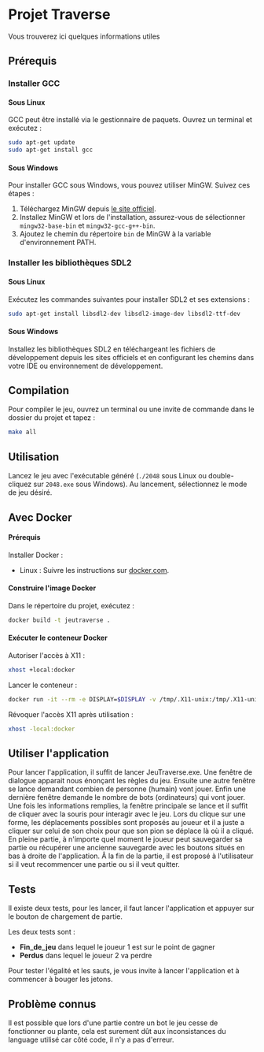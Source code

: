 # Projet Traverse

Vous trouverez ici quelques informations utiles

## Prérequis

### Installer GCC

#### Sous Linux
GCC peut être installé via le gestionnaire de paquets. Ouvrez un terminal et exécutez :
```bash
sudo apt-get update
sudo apt-get install gcc
```

#### Sous Windows
Pour installer GCC sous Windows, vous pouvez utiliser MinGW. Suivez ces étapes :
1. Téléchargez MinGW depuis [le site officiel](http://mingw.org/).
2. Installez MinGW et lors de l'installation, assurez-vous de sélectionner `mingw32-base-bin` et `mingw32-gcc-g++-bin`.
3. Ajoutez le chemin du répertoire `bin` de MinGW à la variable d'environnement PATH.

### Installer les bibliothèques SDL2

#### Sous Linux
Exécutez les commandes suivantes pour installer SDL2 et ses extensions :
```bash
sudo apt-get install libsdl2-dev libsdl2-image-dev libsdl2-ttf-dev
```

#### Sous Windows
Installez les bibliothèques SDL2 en téléchargeant les fichiers de développement depuis les sites officiels et en configurant les chemins dans votre IDE ou environnement de développement.

## Compilation

Pour compiler le jeu, ouvrez un terminal ou une invite de commande dans le dossier du projet et tapez :
```bash
make all
```

## Utilisation

Lancez le jeu avec l'exécutable généré (`./2048` sous Linux ou double-cliquez sur `2048.exe` sous Windows). Au lancement, sélectionnez le mode de jeu désiré.



## Avec Docker

#### Prérequis

Installer Docker :
- Linux : Suivre les instructions sur [docker.com](https://docs.docker.com/engine/install/).

#### Construire l'image Docker

Dans le répertoire du projet, exécutez :
```bash
docker build -t jeutraverse .
```

#### Exécuter le conteneur Docker

Autoriser l'accès à X11 :
```bash
xhost +local:docker
```

Lancer le conteneur :
```bash
docker run -it --rm -e DISPLAY=$DISPLAY -v /tmp/.X11-unix:/tmp/.X11-unix --device /dev/dri:/dev/dri jeutraverse
```

Révoquer l'accès X11 après utilisation :
```bash
xhost -local:docker
``` 

## Utiliser l'application
Pour lancer l'application, il suffit de lancer JeuTraverse.exe. Une fenêtre de dialogue apparait nous énonçant les règles du jeu.
Ensuite une autre fenêtre se lance demandant combien de personne (humain) vont jouer.
Enfin une dernière fenêtre demande le nombre de bots (ordinateurs) qui vont jouer.
Une fois les informations remplies, la fenêtre principale se lance et il suffit de cliquer avec la souris pour interagir avec le jeu.
Lors du clique sur une forme, les déplacements possibles sont proposés au joueur et il a juste a cliquer sur celui de son choix pour que son pion se déplace là où il a cliqué.
En pleine partie, à n'importe quel moment le joueur peut sauvegarder sa partie ou récupérer une ancienne sauvegarde avec les boutons situés en bas à droite de l'application.
Â la fin de la partie, il est proposé à l'utilisateur si il veut recommencer une partie ou si il veut quitter.

## Tests
Il existe deux tests, pour les lancer, il faut lancer l'application et appuyer sur le bouton de chargement de partie.

Les deux tests sont :

  - **Fin_de_jeu** dans lequel le joueur 1 est sur le point de gagner
  - **Perdus** dans lequel le joueur 2 va perdre

Pour tester l'égalité et les sauts, je vous invite à lancer l'application et à commencer à bouger les jetons.


## Problème connus
Il est possible que lors d'une partie contre un bot le jeu cesse de fonctionner ou plante, cela est surement dût aux inconsistances du language utilisé car côté code, il n'y a pas d'erreur.
